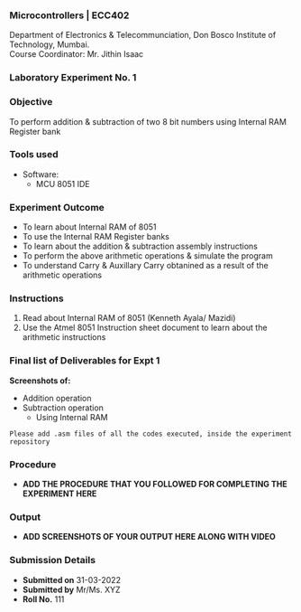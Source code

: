 ### Microcontrollers | ECC402 
Department of Electronics & Telecommunciation, 
Don Bosco Institute of Technology, Mumbai.  
Course Coordinator: Mr. Jithin Isaac

### Laboratory Experiment No. 1
 
### Objective  
To perform addition & subtraction of two 8 bit numbers using Internal RAM Register bank
 
### Tools used  
- Software: 
  - MCU 8051 IDE 

### Experiment Outcome
- To learn about Internal RAM of 8051
- To use the Internal RAM Register banks
- To learn about the addition & subtraction assembly instructions
- To perform the above arithmetic operations & simulate the program
- To understand Carry & Auxillary Carry obtanined as a result of the arithmetic operations

### Instructions

1. Read about Internal RAM of 8051 (Kenneth Ayala/ Mazidi)
2. Use the Atmel 8051 Instruction sheet document to learn about the arithmetic instructions

### Final list of Deliverables for Expt 1

**Screenshots of:**
- Addition operation
- Subtraction operation
  - Using Internal RAM

`Please add .asm files of all the codes executed, inside the experiment repository`

### Procedure 
- **ADD THE PROCEDURE THAT YOU FOLLOWED FOR COMPLETING THE EXPERIMENT HERE**

### Output
- **ADD SCREENSHOTS OF YOUR OUTPUT HERE ALONG WITH VIDEO**  

### Submission Details
- **Submitted on** 31-03-2022
- **Submitted by** Mr/Ms. XYZ
- **Roll No.** 111
